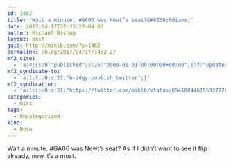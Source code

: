 ```yaml
---
id: 1462
title: 'Wait a minute. #GA06 was Newt’s seat?&#8230;&diams;'
date: 2017-04-17T22:35:27-04:00
author: Michael Bishop
layout: post
guid: http://miklb.com/?p=1462
permalink: /blog/2017/04/17/1462-2/
mf2_cite:
  - 'a:4:{s:9:"published";s:25:"0000-01-01T00:00:00+00:00";s:7:"updated";s:25:"0000-01-01T00:00:00+00:00";s:8:"category";a:1:{i:0;s:0:"";}s:6:"author";a:0:{}}'
mf2_syndicate-to:
  - 'a:1:{i:0;s:22:"bridgy-publish_twitter";}'
mf2_syndication:
  - 'a:1:{i:0;s:51:"https://twitter.com/miklb/status/854100446155337728";}'
categories:
  - misc
tags:
  - Uncategorized
kind:
  - Note
---
```

Wait a minute. #GA06 was Newt’s seat? As if I didn’t want to see it flip already, now it’s a must.